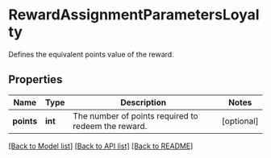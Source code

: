 # RewardAssignmentParametersLoyalty

Defines the equivalent points value of the reward.

## Properties

Name | Type | Description | Notes
------------ | ------------- | ------------- | -------------
**points** | **int** | The number of points required to redeem the reward. | [optional] 

[[Back to Model list]](../README.md#documentation-for-models) [[Back to API list]](../README.md#documentation-for-api-endpoints) [[Back to README]](../README.md)



